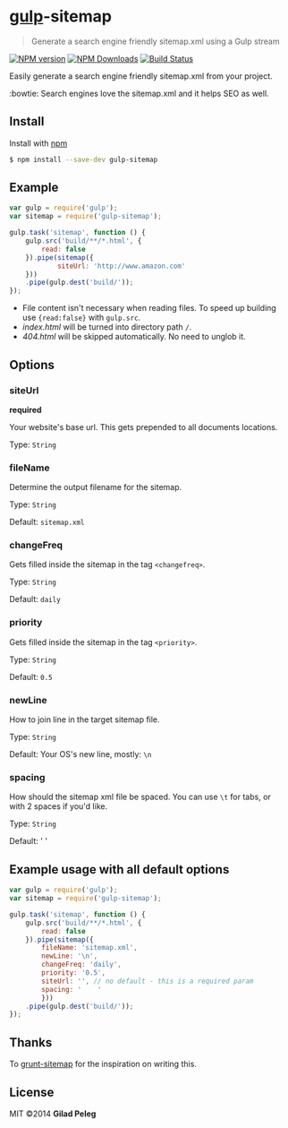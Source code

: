 # [gulp](https://github.com/wearefractal/gulp)-sitemap
> Generate a search engine friendly sitemap.xml using a Gulp stream

[![NPM version](http://img.shields.io/npm/v/gulp-sitemap.svg?style=flat)](https://www.npmjs.org/package/gulp-sitemap)
[![NPM Downloads](http://img.shields.io/npm/dm/gulp-sitemap.svg?style=flat)](https://www.npmjs.org/package/gulp-sitemap)
[![Build Status](http://img.shields.io/travis/pgilad/gulp-sitemap/master.svg?style=flat)](https://travis-ci.org/pgilad/gulp-sitemap)

Easily generate a search engine friendly sitemap.xml from your project.

:bowtie: Search engines love the sitemap.xml and it helps SEO as well.

## Install

Install with [npm](https://npmjs.org/package/gulp-sitemap)

```bash
$ npm install --save-dev gulp-sitemap
```

## Example

```js
var gulp = require('gulp');
var sitemap = require('gulp-sitemap');

gulp.task('sitemap', function () {
    gulp.src('build/**/*.html', {
        read: false
    }).pipe(sitemap({
            siteUrl: 'http://www.amazon.com'
    }))
    .pipe(gulp.dest('build/'));
});
```

* File content isn't necessary when reading files. To speed up building use `{read:false}` with `gulp.src`.
* *index.html* will be turned into directory path `/`.
* *404.html* will be skipped automatically. No need to unglob it.

## Options

### siteUrl

**required**

Your website's base url. This gets prepended to all documents locations.

Type: `String`

### fileName

Determine the output filename for the sitemap.

Type: `String`

Default: `sitemap.xml`

### changeFreq

Gets filled inside the sitemap in the tag `<changefreq>`.

Type: `String`

Default: `daily`

### priority

Gets filled inside the sitemap in the tag `<priority>`.

Type: `String`

Default: `0.5`

### newLine

How to join line in the target sitemap file.

Type: `String`

Default: Your OS's new line, mostly: `\n`

### spacing

How should the sitemap xml file be spaced. You can use `\t` for tabs, or `  ` with 2
spaces if you'd like.

Type: `String`

Default: '    '

## Example usage with all default options

```js
var gulp = require('gulp');
var sitemap = require('gulp-sitemap');

gulp.task('sitemap', function () {
    gulp.src('build/**/*.html', {
        read: false
    }).pipe(sitemap({
        fileName: 'sitemap.xml',
        newLine: '\n',
        changeFreq: 'daily',
        priority: '0.5',
        siteUrl: '', // no default - this is a required param
        spacing: '    '
        }))
    .pipe(gulp.dest('build/'));
});
```

## Thanks

To [grunt-sitemap](https://github.com/RayViljoen/grunt-sitemap) for the inspiration on writing this.

## License

MIT ©2014 **Gilad Peleg**
